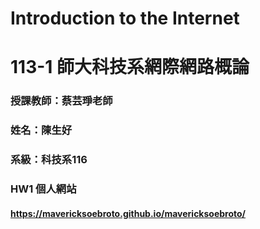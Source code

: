 # Introduction to the Internet

# 113-1 師大科技系網際網路概論

### 授課教師：蔡芸琤老師
### 姓名：陳生好
### 系級：科技系116


### HW1 個人網站
#### https://mavericksoebroto.github.io/mavericksoebroto/


